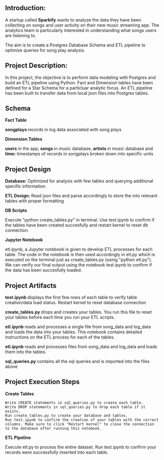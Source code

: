 <h2>Introduction:</h2>

A startup called <b>Sparkify</b> wants to analyze the data they have been collecting on songs and user activity on their new music streaming app. The analytics team is particularly interested in understanding what songs users are listening to.

The aim is to create a Postgres Database Schema and ETL pipeline to optimize queries for song play analysis.

<h2>Project Description:</h2>

In this project, the objective is to perform data modeling with Postgres and build an ETL pipeline using Python. Fact and Dimension tables have been defined for a Star Schema for a particluar analytic focus. An ETL pipeline has been built to transfer data from local json files into Postgres tables.

<h2>Schema</h2>
<b>Fact Table</b>

<b> songplays </b> records in log data associated with song plays

<b>Dimension Tables</b>

<b> users </b> in the app,<b> songs </b> in music database,<b> artists </b> in music database and <b> time: </b> timestamps of records in songplays broken down into specific units

<h2>Project Design</h2>

<b>Database:</b> Optimized for analysis with few tables and querying additional specific information.

<b>ETL Design:</b> Read json files and parse accordingly to store the into relevant tables with proper formatting

<b>DB Scripts</b>

Execute "python create_tables.py" in terminal. Use test.ipynb to confirm if the tables have been created succesfully and restart kernel to reset db connection.

<b>Jupyter Notebook</b>

etl.ipynb, a Jupyter notebook is given to develop ETL processes for each table. The code in the notebook is then used accordingly in etl.py which is executed on the terminal just as create_tables.py (using "python etl.py"). We can verify our final output using the notebook test.ipynb to confirm if the data has been succesfully loaded.

<h2>Project Artifacts </h2>

<b>test.ipynb </b>displays the first few rows of each table to verify table creation/data load status. Restart kernel to reset database connection

<b>create_tables.py </b>drops and creates your tables. You run this file to reset your tables before each time you run your ETL scripts.

<b>etl.ipynb </b>reads and processes a single file from song_data and log_data and loads the data into your tables. This notebook contains detailed instructions on the ETL process for each of the tables.

<b>etl.ipynb </b>reads and processes files from song_data and log_data and loads them into the tables.

<b>sql_queries.py </b>contains all the sql queries and is imported into the files above

<h2> Project Execution Steps</h2>

<b>Create Tables</b>

    Write CREATE statements in sql_queries.py to create each table.
    Write DROP statements in sql_queries.py to drop each table if it exists.
    Run create_tables.py to create your database and tables.
    Run test.ipynb to confirm the creation of your tables with the correct columns. Make sure to click "Restart kernel" to close the connection to the database after running this notebook.

<b>ETL Pipeline</b>

Execute etl.py to process the entire dataset. Run test.ipynb to confirm your records were successfully inserted into each table.
